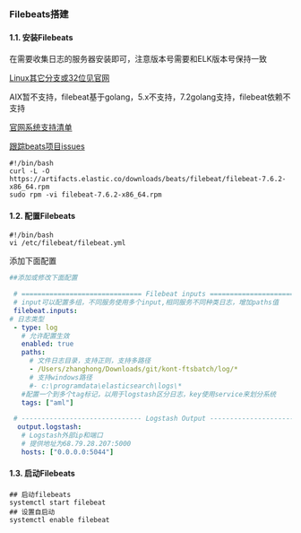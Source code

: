 ###  Filebeats搭建

#### 1.1. 安装Filebeats

在需要收集日志的服务器安装即可，注意版本号需要和ELK版本号保持一致

[Linux其它分支或32位见官网](https://www.elastic.co/guide/en/beats/filebeat/current/filebeat-installation.html)

AIX暂不支持，filebeat基于golang，5.x不支持，7.2golang支持，filebeat依赖不支持

[官网系统支持清单](https://www.elastic.co/support/matrix)

[跟踪beats项目issues](https://github.com/elastic/beats/issues/15785)

```shell
#!/bin/bash
curl -L -O https://artifacts.elastic.co/downloads/beats/filebeat/filebeat-7.6.2-x86_64.rpm
sudo rpm -vi filebeat-7.6.2-x86_64.rpm
```

#### 1.2. 配置Filebeats

```shell
#!/bin/bash
vi /etc/filebeat/filebeat.yml
```

添加下面配置

```yaml
##添加或修改下面配置

 # ============================== Filebeat inputs ===============================
 # input可以配置多组，不同服务使用多个input,相同服务不同种类日志，增加paths值
 filebeat.inputs:
# 日志类型
 - type: log
   # 允许配置生效
   enabled: true
   paths:
     # 文件日志目录，支持正则，支持多路径
     - /Users/zhanghong/Downloads/git/kont-ftsbatch/log/*
     # 支持windows路径
     #- c:\programdata\elasticsearch\logs\*
   #配置一个到多个tag标记，以用于logstash区分日志，key使用service来划分系统
   tags: ["aml"]

 # ------------------------------ Logstash Output -------------------------------
  output.logstash:
   # Logstash外部ip和端口
   # 提供地址为68.79.28.207:5000
   hosts: ["0.0.0.0:5044"]
```

#### 1.3. 启动Filebeats

```shell
## 启动filebeats
systemctl start filebeat
## 设置自启动
systemctl enable filebeat
```

### 
